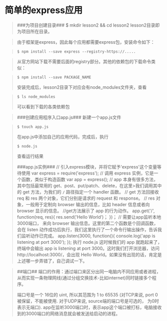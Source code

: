 简单的express应用
======

> ###为项目创建目录###
>     $ mkdir lesson2 && cd lesson2
> lesson2目录即为项目所在目录。

> 由于框架是express，因此每个应用都需要express包，安装命令如下：

>     $ npm install --save express --registry-https://.....

> 从官方网站下载不需要后面的registry部分。其他的依赖包的下载命令类似：

>     $ npm install --save PACKAGE_NAME
> 安装完成后，lesson2目录下对应会有node_modules文件夹，查看

>     $ ls node_modules
> 可以看到下载的各类依赖包

> ###创建应用程序入口app.js###
> 新建一个app.js文件

>     $ touch app.js
> 在app.js中添加自己的应用代码，完成后，执行
> 
>     $ node.js
> 查看运行结果
> 
> ###app.js实例###
>     // 引入express模块，并将它赋予'express'这个变量等待使用
>     var express = require('express');
>     // 调用 express 实例，它是一个函数，类似于构造函数
>     var app = express();
>     // app 本身有很多方法，其中包括最常用的 get、post、put/patch、delete，在这里>我们调用其中的 get 方法，为我们的 `/` 路径指定一个 handler 函数。
>     // get 方法回接收 req 和 res 两个对象，它们分别是请求的 request 和 response。
>     // res 对象，一般用于定制向 browser 输出的信息，比如 header 信息或者向 browser 显示的信息。
>     //get方法展示了 app 的行为动作。
>     app.get('/', function(req, res){
>       res.send('Hello World’)；
>     })；
>     // 需要让app监听本地3000端口， 来向 browser 输出信息。这里的第二个函数是个回调函数，会在 listen 动作成功后执行，我们这里执行了一个命令行输出操作，告诉我们监听动作已完成。
>     app.listen(3000, function(){
>       console.log('app is listening at port 3000');
>     });
> 执行 node.js
> 这时候我们的 app 就跑起来了，终端中会输出 app is listening at port 3000。这时我们打开浏览器，访问 http://localhost:3000/，会出现 Hello World。如果没有出现的话，肯定是上述哪一步弄错了，自己调试一下。

> ##端口##
> 端口的作用：通过端口来区分出同一电脑内不同应用或者进程，从而实现一条物理网线(通过分组交换技术-比如internet)同时链接多个程序。
> 
> 端口号是一个 16位的 uint, 所以其范围为 1 to 65535 (对TCP来说, port 0 被保留，不能被使用. 对于UDP来说, source端的端口号是可选的， 为0时表示无端口).
> app在监听3000端口时，表示app这个端口被打标，电脑接收到的3000端口的网络消息就会被发送给启动的进程。